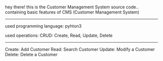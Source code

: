 hey there!
this is the Customer Management System source code..
containing basic features of CMS (Customer Management System)
******************************
used programming language: pyhton3

used operations:
CRUD: Create, Read, Update, Delete

*********************************
Create: Add Customer
Read: Search Customer
Update: Modify a Customer
Delete: Delete a Customer
